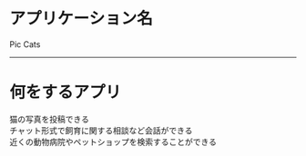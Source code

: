 # アプリケーション名
Pic Cats
- - -  
# 何をするアプリ
猫の写真を投稿できる  
チャット形式で飼育に関する相談など会話ができる  
近くの動物病院やペットショップを検索することができる
